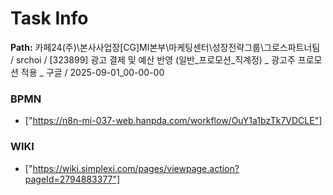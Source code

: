 # Task Info

**Path:** 카페24(주)\본사사업장\[CG]MI본부\마케팅센터\성장전략그룹\그로스파트너팀 / srchoi / [323899] 광고 결제 및 예산 반영 (일반_프로모션_직계정) _ 광고주 프로모션 적용 _ 구글 / 2025-09-01_00-00-00

### BPMN
- ["https://n8n-mi-037-web.hanpda.com/workflow/OuY1a1bzTk7VDCLE"]

### WIKI
- ["https://wiki.simplexi.com/pages/viewpage.action?pageId=2794883377"]

